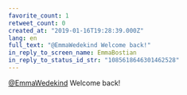 ```yaml
---
favorite_count: 1
retweet_count: 0
created_at: "2019-01-16T19:28:39.000Z"
lang: en
full_text: "@EmmaWedekind Welcome back!"
in_reply_to_screen_name: EmmaBostian
in_reply_to_status_id_str: "1085618646301462528"
---
```


[@EmmaWedekind](https://twitter.com/EmmaWedekind) Welcome back!
